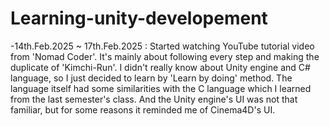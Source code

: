 # Learning-unity-developement
-14th.Feb.2025 ~ 17th.Feb.2025 : Started watching YouTube tutorial video from 'Nomad Coder'.
  It's mainly about following every step and making the duplicate of 'Kimchi-Run'.
  I didn't really know about Unity engine and C# language, so I just decided to learn by 'Learn by doing' method.
  The language itself had some similarities with the C language which I learned from the last semester's class.
  And the Unity engine's UI was not that familiar, but for some reasons it reminded me of Cinema4D's UI.

